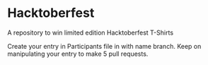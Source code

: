 # Hacktoberfest
A repository to win limited edition Hacktoberfest T-Shirts

Create your entry in Participants file in with name branch.
Keep on manipulating your entry to make 5 pull requests.
